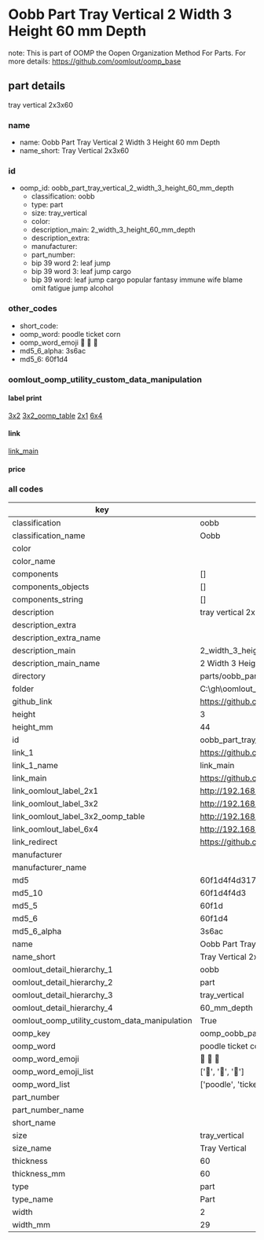 # Oobb Part Tray Vertical 2 Width 3 Height 60 mm Depth  

note: This is part of OOMP the Oopen Organization Method For Parts. For more details: https://github.com/oomlout/oomp_base

##  part details
  



tray vertical 2x3x60



### name
* name: Oobb Part Tray Vertical 2 Width 3 Height 60 mm Depth
* name_short: Tray Vertical 2x3x60 
### id
* oomp_id: oobb_part_tray_vertical_2_width_3_height_60_mm_depth
  * classification: oobb
  * type: part
  * size: tray_vertical
  * color: 
  * description_main: 2_width_3_height_60_mm_depth
  * description_extra: 
  * manufacturer: 
  * part_number: 
  * bip 39 word 2: leaf jump
  * bip 39 word 3: leaf jump cargo
  * bip 39 word: leaf jump cargo popular fantasy immune wife blame omit fatigue jump alcohol

### other_codes
* short_code: 
* oomp_word: poodle ticket corn
* oomp_word_emoji :poodle: :ticket: :corn:
* md5_6_alpha: 3s6ac
* md5_6: 60f1d4






### oomlout_oomp_utility_custom_data_manipulation
#### label print
[3x2](http://192.168.1.245:1112/?label=oomp%203s6ac)
[3x2_oomp_table](http://192.168.1.108:1112/?label=oomp%203s6ac)
[2x1](http://192.168.1.242:1112/?label=oomp%203s6ac)
[6x4](http://192.168.1.55:1112/?label=oomp%203s6ac)    

#### link

[link_main](https://github.com/oomlout/oomlout_oobb_version_4_generated_parts/tree/main/navigation_oomp/oobb/part/tray_vertical/2_width_3_height_60_mm_depth/part)                              

#### price







### all codes 
| key | value |  
| --- | --- |  
| classification | oobb |  
| classification_name | Oobb |  
| color |  |  
| color_name |  |  
| components | [] |  
| components_objects | [] |  
| components_string | [] |  
| description | tray vertical 2x3x60 |  
| description_extra |  |  
| description_extra_name |  |  
| description_main | 2_width_3_height_60_mm_depth |  
| description_main_name | 2 Width 3 Height 60 mm Depth |  
| directory | parts/oobb_part_tray_vertical_2_width_3_height_60_mm_depth |  
| folder | C:\gh\oomlout_oobb_version_4_generated_parts\parts\oobb_part_tray_vertical_2_width_3_height_60_mm_depth |  
| github_link | https://github.com/oomlout/oomlout_oomp_part_src/tree/main/parts/oobb_part_tray_vertical_2_width_3_height_60_mm_depth |  
| height | 3 |  
| height_mm | 44 |  
| id | oobb_part_tray_vertical_2_width_3_height_60_mm_depth |  
| link_1 | https://github.com/oomlout/oomlout_oobb_version_4_generated_parts/tree/main/navigation_oomp/oobb/part/tray_vertical/2_width_3_height_60_mm_depth/part |  
| link_1_name | link_main |  
| link_main | https://github.com/oomlout/oomlout_oobb_version_4_generated_parts/tree/main/navigation_oomp/oobb/part/tray_vertical/2_width_3_height_60_mm_depth/part |  
| link_oomlout_label_2x1 | http://192.168.1.242:1112/?label=oomp%203s6ac |  
| link_oomlout_label_3x2 | http://192.168.1.245:1112/?label=oomp%203s6ac |  
| link_oomlout_label_3x2_oomp_table | http://192.168.1.108:1112/?label=oomp%203s6ac |  
| link_oomlout_label_6x4 | http://192.168.1.55:1112/?label=oomp%203s6ac |  
| link_redirect | https://github.com/oomlout/oomlout_oobb_version_4_generated_parts/tree/main/parts/oobb_tray_vertical_02_03_60 |  
| manufacturer |  |  
| manufacturer_name |  |  
| md5 | 60f1d4f4d3173f5dc6a98a82455e3bf5 |  
| md5_10 | 60f1d4f4d3 |  
| md5_5 | 60f1d |  
| md5_6 | 60f1d4 |  
| md5_6_alpha | 3s6ac |  
| name | Oobb Part Tray Vertical 2 Width 3 Height 60 mm Depth |  
| name_short | Tray Vertical 2x3x60  |  
| oomlout_detail_hierarchy_1 | oobb |  
| oomlout_detail_hierarchy_2 | part |  
| oomlout_detail_hierarchy_3 | tray_vertical |  
| oomlout_detail_hierarchy_4 | 60_mm_depth |  
| oomlout_oomp_utility_custom_data_manipulation | True |  
| oomp_key | oomp_oobb_part_tray_vertical_2_width_3_height_60_mm_depth |  
| oomp_word | poodle ticket corn |  
| oomp_word_emoji | :poodle: :ticket: :corn: |  
| oomp_word_emoji_list | [':poodle:', ':ticket:', ':corn:'] |  
| oomp_word_list | ['poodle', 'ticket', 'corn'] |  
| part_number |  |  
| part_number_name |  |  
| short_name |  |  
| size | tray_vertical |  
| size_name | Tray Vertical |  
| thickness | 60 |  
| thickness_mm | 60 |  
| type | part |  
| type_name | Part |  
| width | 2 |  
| width_mm | 29 |  
